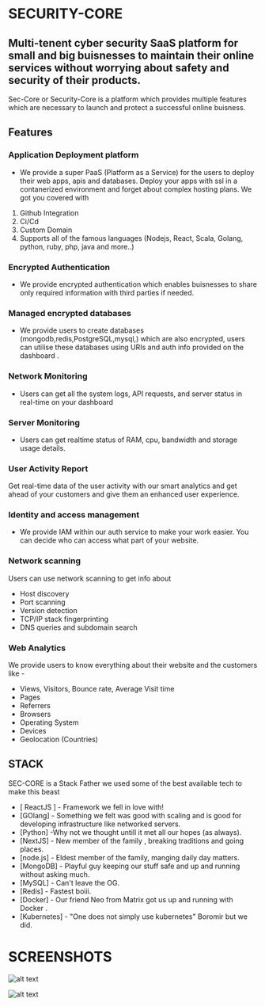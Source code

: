 # SECURITY-CORE
## Multi-tenent cyber security SaaS platform for small and big buisnesses to maintain their online services without worrying about safety and security of their products. 


Sec-Core or Security-Core is a platform which provides multiple features which are necessary to launch and protect a successful online buisness.


## Features
### Application Deployment platform
- We provide a super PaaS (Platform as a Service) for the users to deploy their web apps, apis and databases. Deploy your apps with ssl in a contanerized environment and forget about complex hosting plans. We got you covered with
1. Github Integration
2. Ci/Cd
 3. Custom Domain
 4.  Supports all of the famous languages (Nodejs, React, Scala, Golang, python, ruby, php, java and more..)

### Encrypted Authentication
- We provide encrypted authentication which enables buisnesses to share only required information with third parties if needed.
### Managed encrypted databases
- We provide users to create databases (mongodb,redis,PostgreSQL,mysql,) which are also encrypted, users can utilise these databases using URIs and auth info provided on the dashboard .
### Network Monitoring 
- Users can get all the system logs, API requests, and server status in real-time on your dashboard
### Server Monitoring
- Users can get realtime status of RAM, cpu, bandwidth and storage usage details.
### User Activity Report 
Get real-time data of the user activity with our smart analytics and get ahead of your customers and give them an enhanced user experience.
### Identity and access management 
- We provide IAM within our auth service to make your work easier. You can decide who can access what part of your website.
### Network scanning
Users can use network scanning to get info about
- Host discovery
- Port scanning
- Version detection
- TCP/IP stack fingerprinting 
- DNS queries and subdomain search
### Web Analytics
We provide users to know everything about their website and the customers like - 
- Views, Visitors, Bounce rate, Average Visit time
- Pages
- Referrers
- Browsers
- Operating System
- Devices
- Geolocation (Countries)







## STACK

SEC-CORE is a Stack Father we used some of the best available tech to make this beast

- [ ReactJS ]  - Framework we fell in love with!
- [GOlang] - Something we felt was good with scaling and is good for developing infrastructure like networked servers.
- [Python] -Why not we thought untill it met all our hopes (as always).
- [NextJS] - New member of the family , breaking traditions and going places.
- [node.js] - Eldest member of the family, manging daily day matters. 
- [MongoDB] - Playful guy keeping our stuff safe and up and running without asking much. 
- [MySQL] - Can't leave the OG.
- [Redis] - Fastest boiii.
- [Docker] - Our friend Neo from Matrix got us up and running with Docker .
- [Kubernetes] - "One does not simply use kubernetes" Boromir
but we did.


# SCREENSHOTS
![alt text](https://github.com/[GaurangShukla]/[Sec-Core]/blob/[main]/image1.jpg?raw=true)

![alt text](https://github.com/[username]/[reponame]/blob/[branch]/image2.jpg?raw=true)



